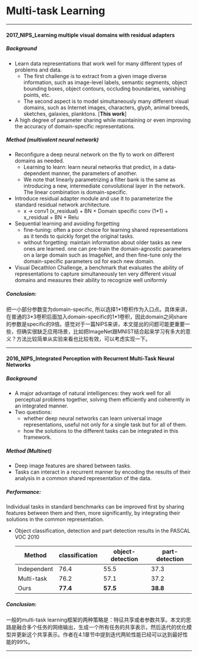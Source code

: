 <script type="text/javascript" src="http://cdn.mathjax.org/mathjax/latest/MathJax.js?config=default"></script>

# Multi-task Learning

---

#### 2017_NIPS_Learning multiple visual domains with residual adapters

##### Background
- Learn data representations that work well for many different types of problems and data.
    - The first challenge is to extract from a given image diverse information, such as image-level labels, semantic segments, object bounding boxes, object contours, occluding boundaries, vanishing points, etc. 
    - The second aspect is to model simultaneously many different visual domains, such as
Internet images, characters, glyph, animal breeds, sketches, galaxies, planktons. [**This work**]
- A high degree of parameter sharing while maintaining or even improving the accuracy of domain-specific representations.

##### Method (multivalent neural network)
- Reconfigure a deep neural network on the fly to work on different domains as needed.
    - Learning to learn: learn neural networks that predict, in a data-dependent manner, the parameters of another.
    - We note that linearly parametrizing a filter bank is the same as introducing a new, intermediate convolutional layer in the network. The linear combination is domain-specific.
- Introduce residual adapter module and use it to parameterize the standard residual network architecture.
    - x -> conv1 (x_residual) + BN + Domain specific conv (1*1) + x_residual + BN + Relu
- Sequential learning and avoiding forgetting
    - fine-tuning: often a poor choice for learning shared representations as it tends to quickly forget the original tasks.
    - without forgetting: maintain information about older tasks as new ones are learned. one can pre-train the domain-agnostic parameters on a large domain such as ImageNet, and then fine-tune only the domain-specific parameters αd for each new domain.
- Visual Decathlon Challenge, a benchmark that evaluates the ability of representations to
capture simultaneously ten very different visual domains and measures their ability
to recognize well uniformly

##### Conclusion:
把一小部分参数变为domain-specific, 所以选择1\*1卷积作为入口点。具体来讲，在普通的3\*3卷积后面加入domain-specific的1\*1卷积，因此domain之间share的参数是specific的9倍。感觉对于一篇NIPS来讲，本文提出的问题可能更重要一些，但确实很缺乏应用场景，比如把ImageNet跟MNIST结合起来学习有多大的意义？方法比较简单从实验来看也比较有效，可以考虑实现一下。

---

#### 2016_NIPS_Integrated Perception with Recurrent Multi-Task Neural Networks

##### Background
- A major advantage of natural intelligences: they work well for all perceptual problems together, solving them efficiently and coherently in an integrated manner.
-  Two questions:
    - whether deep neural networks can learn universal image representations, useful not only for a single task but for all of them.
    - how the solutions to the different tasks can be integrated in this framework.

##### Method (Multinet)
- Deep image features are shared between tasks.
- Tasks can interact in a recurrent manner by encoding the results of their analysis in a common
shared representation of the data.


##### Performance: 
Individual tasks in standard benchmarks can be improved first by sharing features between them and then, more significantly, by integrating their solutions in the common representation.
- Object classification, detection and part detection results in the PASCAL VOC 2010

    |Method | classification | object-detection | part-detection |
    | ------ | ------ | ------ | ------ | 
    | Independent | 76.4 | 55.5 | 37.3 | 
    | Multi-task | 76.2 | 57.1 | 37.2 |
    | Ours | **77.4** | **57.5** | **38.8** |
    
##### Conclusion:
一般的multi-task learning框架的两种策略是：特征共享或者参数共享。本文的思路是融合多个任务的网络输出，生成一个所有任务的共享表示，然后迭代的优化模型并更新这个共享表示。作者在4.1章节中提到迭代两轮性能已经可以达到最好性能的99%。

---
